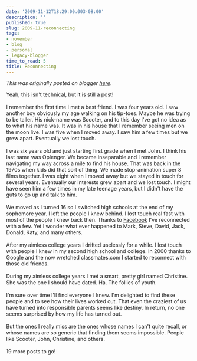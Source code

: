```yaml
---
date: '2009-11-12T18:29:00.003-08:00'
description: ''
published: true
slug: 2009-11-reconnecting
tags:
- november
- blog
- personal
- legacy-blogger
time_to_read: 5
title: Reconnecting
---
```


*This was originally posted on blogger [here](https://pydanny.blogspot.com/2009/11/reconnecting.html)*.

Yeah, this isn't technical, but it is still a post!<br /><br />I remember the first time I met a best friend. I was four years old. I saw another boy obviously my age walking on his tip-toes. Maybe he was trying to be taller. His nick-name was Scooter, and to this day I've got no idea as to what his name was. It was in his house that I remember seeing men on the moon live. I was five when I moved away. I saw him a few times but we grew apart. Eventually we lost touch.<br /><br />I was six years old and just starting first grade when I met John. I think his last name was Oplenger. We became inseparable and I remember navigating my way across a mile to find his house. That was back in the 1970s when kids did that sort of thing. We made stop-animation super 8 films together. I was eight when I moved away but we stayed in touch for several years. Eventually our interests grew apart and we lost touch. I might have seen him a few times in my late teenage years, but I didn't have the guts to go up and talk to him.<br /><br />We moved as I turned 16 so I switched high schools at the end of my sophomore year. I left the people I knew behind. I lost touch real fast with most of the people I knew back then. Thanks to <a href="http://facebook.com/">Facebook</a> I've reconnected with a few. Yet I wonder what ever happened to Mark, Steve, David, Jack, Donald, Katy, and many others.<br /><br />After my aimless college years I drifted uselessly for a while. I lost touch with people I knew in my second high school and college. In 2000 thanks to Google and the now wretched classmates.com I started to reconnect with those old friends.<br /><br />During my aimless college years I met a smart, pretty girl named Christine. She was the one I should have dated. Ha. The follies of youth.<br /><br />I'm sure over time I'll find everyone I knew. I'm delighted to find these people and to see how their lives worked out. That even the craziest of us have turned into responsible parents seems like destiny. In return, no one seems surprised by how my life has turned out.<br /><br />But the ones I really miss are the ones whose names I can't quite recall, or whose names are so generic that finding them seems impossible. People like Scooter, John, Christine, and others.<br /><br />19 more posts to go!